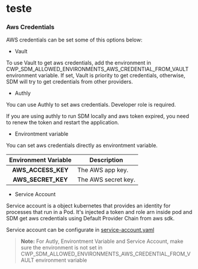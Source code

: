 # teste

### Aws Credentials


AWS credentials can be set some of this options below:


- Vault

To use Vault to get aws credentials, add the environment in CWP_SDM_ALLOWED_ENVIRONMENTS_AWS_CREDENTIAL_FROM_VAULT environment variable. If set, Vault is priority to get credentials, otherwise, SDM will try to get credentials from other providers.


- Authly

You can use Authly to set aws credentials. Developer role is required.

If you are using authly to run SDM locally and aws token expired, you need to renew the token and restart the application.


- Environtment variable

You can set aws credentials directly as environtment variable.


| Environment Variable | Description |
|:--------------------:|-------------|
| **AWS_ACCESS_KEY** | The AWS app key. |
| **AWS_SECRET_KEY** | The AWS secret key. |


- Service Account

Service account is a object kubernetes that provides an identity for processes that run in a Pod. It's injected a token and role arn inside pod and SDM get aws credentials using Default Provider Chain from aws sdk.

Service account can be configurate in [service-account.yaml](https://github.azc.ext.hp.com/sdm/sdm/blob/009e4de762966818c99481f46e3281d3a9ef1c24/build/k8s/06_service-account.yaml)


> **Note:** For Autly, Environtment Variable and Service Account, make sure the environment is not set in CWP_SDM_ALLOWED_ENVIRONMENTS_AWS_CREDENTIAL_FROM_VAULT environment variable
